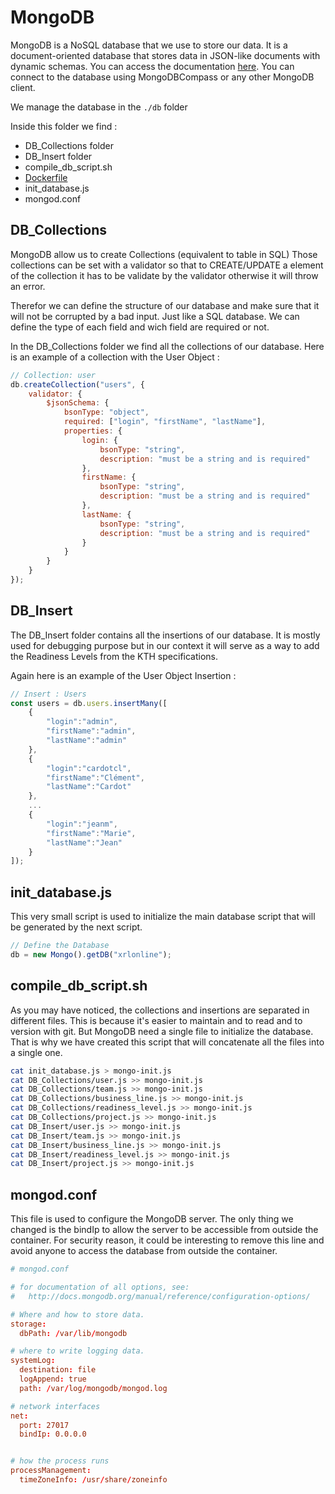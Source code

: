 # MongoDB

MongoDB is a NoSQL database that we use to store our data. It is a document-oriented database that stores data in JSON-like documents with dynamic schemas.
You can access the documentation [here](https://docs.mongodb.com/).
You can connect to the database using MongoDBCompass or any other MongoDB client.

We manage the database in the `./db` folder

Inside this folder we find : 

- DB_Collections folder
- DB_Insert folder
- compile_db_script.sh
- [Dockerfile](docker.md#mongodb-dockerfile)
- init_database.js
- mongod.conf

## DB_Collections

MongoDB allow us to create Collections (equivalent to table in SQL)
Those collections can be set with a validator so that to CREATE/UPDATE a element of the collection it has to be validate by the validator otherwise it will throw an error.

Therefor we can define the structure of our database and make sure that it will not be corrupted by a bad input. Just like a SQL database. We can define the type of each field and wich field are required or not.

In the DB_Collections folder we find all the collections of our database.
Here is an example of a collection with the User Object :

```js title="/db/DB_Collections/user.js"
// Collection: user
db.createCollection("users", {
    validator: {
        $jsonSchema: {
            bsonType: "object",
            required: ["login", "firstName", "lastName"],
            properties: {
                login: {
                    bsonType: "string",
                    description: "must be a string and is required"
                },
                firstName: {
                    bsonType: "string",
                    description: "must be a string and is required"
                },
                lastName: {
                    bsonType: "string",
                    description: "must be a string and is required"
                }
            }
        }
    }
});
```

## DB_Insert
The DB_Insert folder contains all the insertions of our database.
It is mostly used for debugging purpose but in our context it will serve as a way to add the Readiness Levels from the KTH specifications.

Again here is an example of the User Object Insertion :

```js title="/db/DB_Insert/user.js"
// Insert : Users
const users = db.users.insertMany([
    {
        "login":"admin",
        "firstName":"admin",
        "lastName":"admin"
    },
    {
        "login":"cardotcl",
        "firstName":"Clément",
        "lastName":"Cardot"
    },
    ...
    {
        "login":"jeanm",
        "firstName":"Marie",
        "lastName":"Jean"
    }
]);
```

## init_database.js
This very small script is used to initialize the main database script that will be generated by the next script.

```js title="/db/init_database.js"
// Define the Database
db = new Mongo().getDB("xrlonline");
```

## compile_db_script.sh

As you may have noticed, the collections and insertions are separated in different files. This is because it's easier to maintain and to read and to version with git. But MongoDB need a single file to initialize the database. That is why we have created this script that will concatenate all the files into a single one.

```sh title="/db/compile_db_script.sh"
cat init_database.js > mongo-init.js
cat DB_Collections/user.js >> mongo-init.js
cat DB_Collections/team.js >> mongo-init.js
cat DB_Collections/business_line.js >> mongo-init.js
cat DB_Collections/readiness_level.js >> mongo-init.js
cat DB_Collections/project.js >> mongo-init.js
cat DB_Insert/user.js >> mongo-init.js
cat DB_Insert/team.js >> mongo-init.js
cat DB_Insert/business_line.js >> mongo-init.js
cat DB_Insert/readiness_level.js >> mongo-init.js
cat DB_Insert/project.js >> mongo-init.js
```

## mongod.conf
This file is used to configure the MongoDB server. The only thing we changed is the bindIp to allow the server to be accessible from outside the container. For security reason, it could be interesting to remove this line and avoid anyone to access the database from outside the container.

```conf title="/db/mongod.conf"
# mongod.conf

# for documentation of all options, see:
#   http://docs.mongodb.org/manual/reference/configuration-options/

# Where and how to store data.
storage:
  dbPath: /var/lib/mongodb

# where to write logging data.
systemLog:
  destination: file
  logAppend: true
  path: /var/log/mongodb/mongod.log

# network interfaces
net:
  port: 27017
  bindIp: 0.0.0.0


# how the process runs
processManagement:
  timeZoneInfo: /usr/share/zoneinfo
```